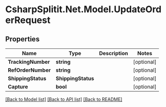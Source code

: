 # CsharpSplitit.Net.Model.UpdateOrderRequest

## Properties

Name | Type | Description | Notes
------------ | ------------- | ------------- | -------------
**TrackingNumber** | **string** |  | [optional] 
**RefOrderNumber** | **string** |  | [optional] 
**ShippingStatus** | **ShippingStatus** |  | [optional] 
**Capture** | **bool** |  | [optional] 

[[Back to Model list]](../README.md#documentation-for-models) [[Back to API list]](../README.md#documentation-for-api-endpoints) [[Back to README]](../README.md)


